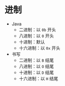 # 进制

- Java
  - 二进制：以 `0b` 开头
  - 八进制：以 `0` 开头
  - 十进制：默认
  - 十六进制：以 `0x` 开头
- 书写
  - 二进制：以 `B` 结尾
  - 八进制：以 `O` 结尾
  - 十进制：以 `D` 结尾
  - 十六进制：以 `H` 结尾